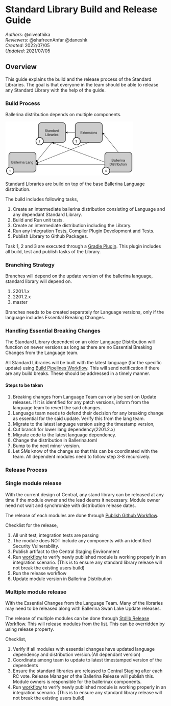 # Standard Library Build and Release Guide

_Authors_: @niveathika  
_Reviewers_: @shafreenAnfar @daneshk  
_Created_: 2022/07/05  
_Updated_: 2021/07/05

## Overview

This guide explains the build and the release process of the Standard Libraries. The goal is that everyone in the team should be able to release any Standard Library with the help of the guide.

### Build Process

Ballerina distribution depends on multiple components.

<img src="_resources/BallerinaComponentsDependency.jpg" alt="drawing" width='400'/>

Standard Libraries are build on top of the base Ballerina Language distribution. 

The build includes following tasks,
1. Create an intermediate ballerina distribution consisting of Language and any dependant Standard Library.
2. Build and Run unit tests.
3. Create an intermediate distribution including the Library.
4. Run any Integration Tests, Compiler Plugin Development and Tests.
5. Publish Library to Github Packages.

Task 1, 2 and 3 are executed through a [Gradle Plugin](https://github.com/ballerina-platform/plugin-gradle). This plugin includes all build, test and publish tasks of the Library.

### Branching Strategy

Branches will depend on the update version of the ballerina language, standard library will depend on.

1. 2201.1.x
2. 2201.2.x
3. master

Branches needs to be created separately for Language versions, only if the language includes Essential Breaking Changes.

### Handling Essential Breaking Changes

The Standard Library dependent on an older Language Distribution will function on newer versions as long as there are no Essential Breaking Changes from the Language team. 

All Standard Libraries will be built with the latest language (for the specific update) using [Build Pipelines Workflow](https://github.com/ballerina-platform/ballerina-release/actions/workflows/daily-full-build-2201.2.x.yml). This will send notification if there are any build breaks. These should be addressed in a timely manner.

#### Steps to be taken

1. Breaking changes from Language Team can only be sent on Update releases. If it is identified for any patch versions, inform from the language team to revert the said changes.
2. Language team needs to defend their decision for any breaking change as essential for the said update. Verify this from the lang team. 
3. Migrate to the latest language version using the timestamp version,
4. Cut branch for lower lang dependency(2201.2.x)
5. Migrate code to the latest language dependency.
6. Change the distribution in Ballerina.toml
7. Bump to the next minor version.
8. Let SMs know of the change so that this can be coordinated with the team. All dependent modules need to follow step 3-8 recursively.

### Release Process

### Single module release

With the current design of Central, any stand library can be released at any time if the module owner and the lead deems it necessary. Module owner need not wait and synchronize with distribution release dates.

The release of each modules are done through [Publish Github Workflow](https://github.com/ballerina-platform/module-ballerina-http/actions/workflows/publish-release.yml).

Checklist for the release,
1. All unit test, integration tests are passing
2. The module does NOT include any components with an identified Security Vulnerability.
3. Publish artifact to the Central Staging Environment
4. Run [workflow](https://github.com/ballerina-platform/ballerina-standard-library/actions/workflows/test_stdlib_releases_with_staging.yml) to verify newly published module is working properly in an integration scenario. (This is to ensure any standard library release will not break the existing users build)
5. Run the release workflow 
6. Update module version in Ballerina Distribution

### Multiple module release

With the Essential Changes from the Language Team. Many of the libraries may need to be released along with Ballerina Swan Lake Update releases. 

The release of multiple modules can be done through [Stdlib Release Workflow](https://github.com/ballerina-platform/ballerina-standard-library/actions/workflows/release_pipeline.yml). This will release modules from the [list](https://github.com/ballerina-platform/ballerina-standard-library/blob/main/dashboard/resources/stdlib_modules.json#L1). This can be overridden by using release property.

Checklist,
1. Verify if all modules with essential changes have updated language dependency and distribution version.(All dependant version)
2. Coordinate among team to update to latest timestamped version of the dependents
3. Ensure the standard libraries are released to Central Staging after each RC vote. Release Manager of the Ballerina Release will publish this. Module owners is responsible for the ballerinax components.
4. Run [workflow](https://github.com/ballerina-platform/ballerina-standard-library/actions/workflows/test_stdlib_releases_with_staging.yml) to verify newly published module is working properly in an integration scenario. (This is to ensure any standard library release will not break the existing users build)
